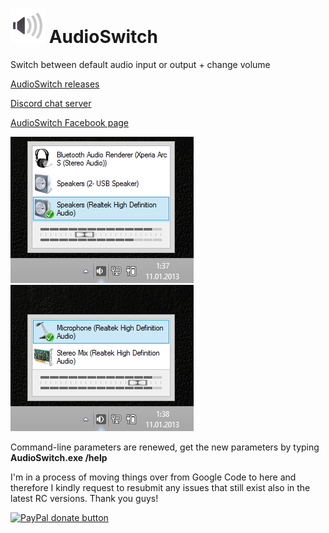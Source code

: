 # ![](/gh-pages/AudioSwitchLogoSmall.png)  AudioSwitch
Switch between default audio input or output + change volume

[AudioSwitch releases](https://github.com/sirWest/AudioSwitch/releases)

[Discord chat server](https://discord.gg/mAyqAez)

[AudioSwitch Facebook page](https://www.facebook.com/AudioSwitchSoftware)

![](/gh-pages/output.png) ![](/gh-pages/input.png)

Command-line parameters are renewed, get the new parameters by typing **AudioSwitch.exe /help**

I'm in a process of moving things over from Google Code to here and therefore I kindly request to resubmit any issues that still exist also in the latest RC versions. Thank you guys!

[![PayPal donate button](http://img.shields.io/paypal/donate.png?color=green)](https://www.paypal.com/cgi-bin/webscr?cmd=_s-xclick&hosted_button_id=3X7L4G8Y9CUUG "Donate once-off for this projects development using PayPal")
